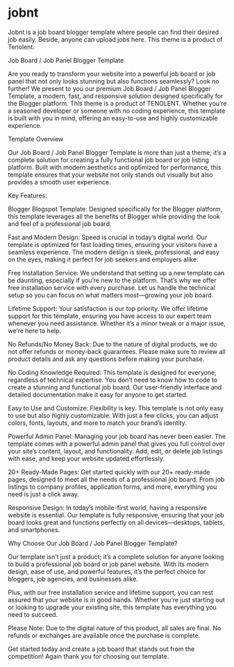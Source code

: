 # jobnt
Jobnt is a job board blogger template where people can find their desired job easily. Beside, anyone can upload jobs here. This theme is a product of Tenolent.

Job Board / Job Panel Blogger Template

Are you ready to transform your website into a powerful job board or job panel that not only looks stunning but also functions seamlessly? Look no further! We present to you our premium Job Board / Job Panel Blogger Template, a modern, fast, and responsive solution designed specifically for the Blogger platform. This theme is a product of TENOLENT. Whether you’re a seasoned developer or someone with no coding experience, this template is built with you in mind, offering an easy-to-use and highly customizable experience.

Template Overview

Our Job Board / Job Panel Blogger Template is more than just a theme; it’s a complete solution for creating a fully functional job board or job listing platform. Built with modern aesthetics and optimized for performance, this template ensures that your website not only stands out visually but also provides a smooth user experience.

Key Features:





Blogger Blogspot Template: Designed specifically for the Blogger platform, this template leverages all the benefits of Blogger while providing the look and feel of a professional job board.



Fast and Modern Design: Speed is crucial in today’s digital world. Our template is optimized for fast loading times, ensuring your visitors have a seamless experience. The modern design is sleek, professional, and easy on the eyes, making it perfect for job seekers and employers alike.



Free Installation Service: We understand that setting up a new template can be daunting, especially if you’re new to the platform. That’s why we offer free installation service with every purchase. Let us handle the technical setup so you can focus on what matters most—growing your job board.



Lifetime Support: Your satisfaction is our top priority. We offer lifetime support for this template, ensuring you have access to our expert team whenever you need assistance. Whether it’s a minor tweak or a major issue, we’re here to help.



No Refunds/No Money Back: Due to the nature of digital products, we do not offer refunds or money-back guarantees. Please make sure to review all product details and ask any questions before making your purchase.



No Coding Knowledge Required: This template is designed for everyone, regardless of technical expertise. You don’t need to know how to code to create a stunning and functional job board. Our user-friendly interface and detailed documentation make it easy for anyone to get started.



Easy to Use and Customize: Flexibility is key. This template is not only easy to use but also highly customizable. With just a few clicks, you can adjust colors, fonts, layouts, and more to match your brand’s identity.



Powerful Admin Panel: Managing your job board has never been easier. The template comes with a powerful admin panel that gives you full control over your site’s content, layout, and functionality. Add, edit, or delete job listings with ease, and keep your website updated effortlessly.



20+ Ready-Made Pages: Get started quickly with our 20+ ready-made pages, designed to meet all the needs of a professional job board. From job listings to company profiles, application forms, and more, everything you need is just a click away.



Responsive Design: In today’s mobile-first world, having a responsive website is essential. Our template is fully responsive, ensuring that your job board looks great and functions perfectly on all devices—desktops, tablets, and smartphones.



Why Choose Our Job Board / Job Panel Blogger Template?

Our template isn’t just a product; it’s a complete solution for anyone looking to build a professional job board or job panel website. With its modern design, ease of use, and powerful features, it’s the perfect choice for bloggers, job agencies, and businesses alike.

Plus, with our free installation service and lifetime support, you can rest assured that your website is in good hands. Whether you’re just starting out or looking to upgrade your existing site, this template has everything you need to succeed.

Please Note: Due to the digital nature of this product, all sales are final. No refunds or exchanges are available once the purchase is complete.

Get started today and create a job board that stands out from the competition! Again thank you for choosing our template.

